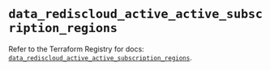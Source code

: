 # `data_rediscloud_active_active_subscription_regions`

Refer to the Terraform Registry for docs: [`data_rediscloud_active_active_subscription_regions`](https://registry.terraform.io/providers/redislabs/rediscloud/2.7.1/docs/data-sources/active_active_subscription_regions).
